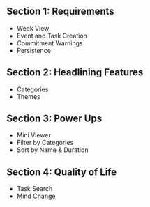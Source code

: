 ## Section 1: Requirements
- Week View
- Event and Task Creation
- Commitment Warnings
- Persistence

## Section 2: Headlining Features
- Categories
- Themes

## Section 3: Power Ups
- Mini Viewer
- Filter by Categories
- Sort by Name & Duration

## Section 4: Quality of Life
- Task Search
- Mind Change
